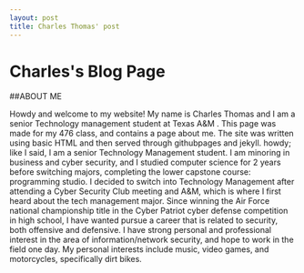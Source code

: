```yaml
---
layout: post
title: Charles Thomas' post
---
```

# Charles's Blog Page

##ABOUT ME

Howdy and welcome to my website! My name is Charles Thomas and I am a senior Technology management student at Texas A&M . 
This page was made for my 476 class, and contains a page about me. The site was written using basic HTML and then served through githubpages and jekyll.
howdy; like I said, I am a senior Technology Management student. I am minoring in business and cyber security, and I studied computer science for 2 years before switching majors, completing the lower capstone course: programming studio. I decided to switch into Technology Management after attending a Cyber Security Club meeting and A&M, which is where I first heard about the tech management major. Since winning the Air Force national championship title in the Cyber Patriot cyber defense competition in high school, I have wanted pursue a career that is related to security, both offensive and defensive. I have strong personal and professional interest in the area of information/network security, and hope to work in the field one day. My personal interests include music, video games, and motorcycles, specifically dirt bikes. 
